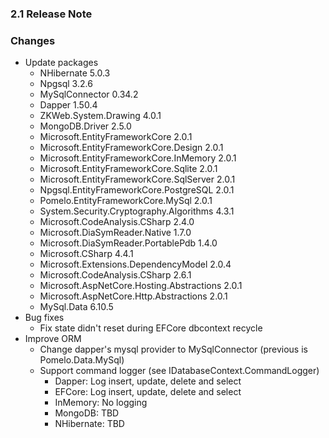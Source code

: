 ﻿### 2.1 Release Note

### Changes

- Update packages
	- NHibernate 5.0.3
	- Npgsql 3.2.6
	- MySqlConnector 0.34.2
	- Dapper 1.50.4
	- ZKWeb.System.Drawing 4.0.1
	- MongoDB.Driver 2.5.0
	- Microsoft.EntityFrameworkCore 2.0.1
	- Microsoft.EntityFrameworkCore.Design 2.0.1
	- Microsoft.EntityFrameworkCore.InMemory 2.0.1
	- Microsoft.EntityFrameworkCore.Sqlite 2.0.1
	- Microsoft.EntityFrameworkCore.SqlServer 2.0.1
	- Npgsql.EntityFrameworkCore.PostgreSQL 2.0.1
	- Pomelo.EntityFrameworkCore.MySql 2.0.1
	- System.Security.Cryptography.Algorithms 4.3.1
	- Microsoft.CodeAnalysis.CSharp 2.4.0
	- Microsoft.DiaSymReader.Native 1.7.0
	- Microsoft.DiaSymReader.PortablePdb 1.4.0
	- Microsoft.CSharp 4.4.1
	- Microsoft.Extensions.DependencyModel 2.0.4
	- Microsoft.CodeAnalysis.CSharp 2.6.1
	- Microsoft.AspNetCore.Hosting.Abstractions 2.0.1
	- Microsoft.AspNetCore.Http.Abstractions 2.0.1
	- MySql.Data 6.10.5
- Bug fixes
	- Fix state didn't reset during EFCore dbcontext recycle
- Improve ORM
	- Change dapper's mysql provider to MySqlConnector (previous is Pomelo.Data.MySql)
	- Support command logger (see IDatabaseContext.CommandLogger)
		- Dapper: Log insert, update, delete and select
		- EFCore: Log insert, update, delete and select
		- InMemory: No logging
		- MongoDB: TBD
		- NHibernate: TBD
